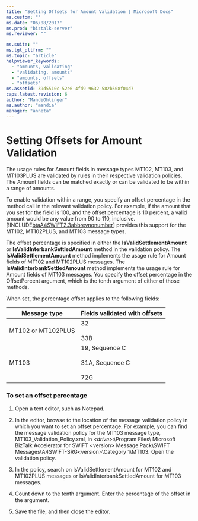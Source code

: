 ```yaml
---
title: "Setting Offsets for Amount Validation | Microsoft Docs"
ms.custom: ""
ms.date: "06/08/2017"
ms.prod: "biztalk-server"
ms.reviewer: ""

ms.suite: ""
ms.tgt_pltfrm: ""
ms.topic: "article"
helpviewer_keywords: 
  - "amounts, validating"
  - "validating, amounts"
  - "amounts, offsets"
  - "offsets"
ms.assetid: 39d5510c-52e6-4fd9-9632-582b508f04d7
caps.latest.revision: 6
author: "MandiOhlinger"
ms.author: "mandia"
manager: "anneta"
---
```

# Setting Offsets for Amount Validation
The usage rules for Amount fields in message types MT102, MT103, and MT103PLUS are validated by rules in their respective validation policies. The Amount fields can be matched exactly or can be validated to be within a range of amounts.  
  
 To enable validation within a range, you specify an offset percentage in the method call in the relevant validation policy. For example, if the amount that you set for the field is 100, and the offset percentage is 10 percent, a valid amount would be any value from 90 to 110, inclusive. [!INCLUDE[btaA4SWIFT2.3abbrevnonumber](../../includes/btaa4swift2-3abbrevnonumber-md.md)] provides this support for the MT102, MT102PLUS, and MT103 message types.  
  
 The offset percentage is specified in either the **IsValidSettlementAmount** or **IsValidInterbankSettledAmount** method in the validation policy. The **IsValidSettlementAmount** method implements the usage rule for Amount fields of MT102 and MT102PLUS messages. The **IsValidInterbankSettledAmount** method implements the usage rule for Amount fields of MT103 messages. You specify the offset percentage in the OffsetPercent argument, which is the tenth argument of either of those methods.  
  
 When set, the percentage offset applies to the following fields:  
  
|Message type|Fields validated with offsets|  
|------------------|-----------------------------------|  
|MT102 or MT102PLUS|32<br /><br /> 33B|  
|MT103|19, Sequence C<br /><br /> 31A, Sequence C<br /><br /> 72G|  
  
### To set an offset percentage  
  
1.  Open a text editor, such as Notepad.  
  
2.  In the editor, browse to the location of the message validation policy in which you want to set an offset percentage. For example, you can find the message validation policy for the MT103 message type, MT103_Validation_Policy.xml, in *\<drive>*:\Program Files\ Microsoft BizTalk Accelerator for SWIFT \<version> Message Pack\SWIFT Messages\A4SWIFT-SRG\<version>\Category 1\MT103. Open the validation policy.  
  
3.  In the policy, search on IsValidSettlementAmount for MT102 and MT102PLUS messages or IsValidInterbankSettledAmount for MT103 messages.  
  
4.  Count down to the tenth argument. Enter the percentage of the offset in the argument.  
  
5.  Save the file, and then close the editor.